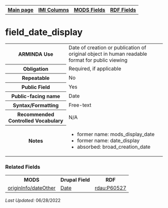 <!DOCTYPE html>
<html>

<body>
<table style="width:100%">
  <tr>
    <th><a href="index.md">Main page</a></th>
	<th><a href="IMI.md">IMI Columns</a></th>
    <th><a href="MODS.md">MODS Fields</a></th>
    <th><a href="RDF.md">RDF Fields</a></th>
  </tr>
</table>

<h1>field_date_display</h1>
<table>
<tr>
	<th>ARMINDA Use</th>
	<td>Date of creation or publication of original object in human readable format for public viewing</td>
</tr>
<tr>
	<th>Obligation</th>
	<td>Required, if applicable</td>
</tr>
<tr>
	<th>Repeatable</th>
	<td>No</td>
</tr>
<tr>
	<th>Public Field</th>
	<td>Yes</td>
</tr>
<tr>
	<th>Public-facing name</th>
	<td>Date</td>
</tr>
<tr>
	<th>Syntax/Formatting</th>
	<td>Free-text</td>
</tr>
<tr>
	<th>Recommended Controlled Vocabulary</th>
	<td>N/A</td>
</tr>
<tr>
	<th>Notes</th>
	<td>
		<ul>
			<li>former name: mods_display_date</li>
			<li>former name: date_display</li>
			<li>absorbed: broad_creation_date</li>
		</ul>
	</td>
</tr>
</table>
	<h3>Related Fields</h3>
<table>
	<tr>
		<th>MODS</th>
		<th>Drupal Field</th>
		<th>RDF</th>
	</tr>
	<tr>
		<td><a href="mods.originInfo_dateOther.md">originInfo/dateOther</a> </td> 
		<td><a href="DrupalFields.md#Date">Date</a></td>
		<td><a href="rdf.rdau.p60527.md">rdau:P60527</a></td>
	</tr>
</table>
<p><i>Last Updated: </i>06/28/2022</p>
</body>
</html>
